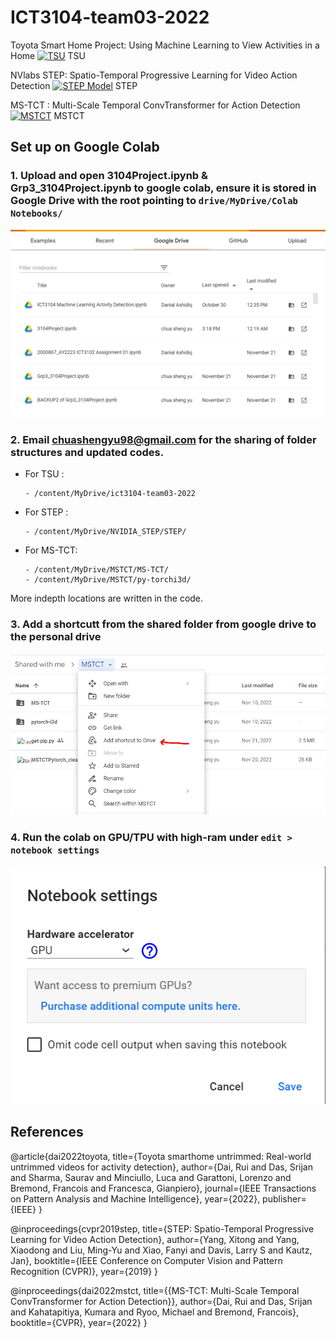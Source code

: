 # ICT3104-team03-2022

Toyota Smart Home Project: Using Machine Learning to View Activities in a Home
[![TSU](https://colab.research.google.com/assets/colab-badge.svg)](https://colab.research.google.com/drive/1RWC0_zKn77J2JQ3FgpnN-3yYM8_G4NDc?usp=sharing) TSU

NVlabs STEP:  Spatio-Temporal Progressive Learning for Video Action Detection
[![STEP Model](https://colab.research.google.com/assets/colab-badge.svg)](https://colab.research.google.com/drive/1wYctHaCqZjhusdZDGKMTbznpUH-8xd5J?usp=sharing) STEP

MS-TCT : Multi-Scale Temporal ConvTransformer for Action Detection
[![MSTCT](https://colab.research.google.com/assets/colab-badge.svg)](https://colab.research.google.com/drive/15pbIxBEK0dkYwbQUNChpfZmaaX2xgNO7?usp=sharing) MSTCT

## Set up on Google Colab

### 1. Upload and open 3104Project.ipynb & Grp3_3104Project.ipynb to google colab, ensure it is stored in Google Drive with the root pointing to `drive/MyDrive/Colab Notebooks/` 

![upload notebook](./colablocation.png)

### 2. Email [chuashengyu98@gmail.com](mailto:chuashengyu98@gmail.com) for the sharing of folder structures and updated codes.

* For TSU  :
  ```
  - /content/MyDrive/ict3104-team03-2022
  ```

* For STEP : 
  ```
  - /content/MyDrive/NVIDIA_STEP/STEP/
  ```
 
* For MS-TCT:
  ```
  - /content/MyDrive/MSTCT/MS-TCT/
  - /content/MyDrive/MSTCT/py-torchi3d/
  ```
  
 More indepth locations are written in the code.

### 3. Add a shortcutt from the shared folder from google drive to the personal drive

![add shortcut](./addshortcut.png)

### 4. Run the colab on GPU/TPU with high-ram under `edit > notebook settings`

![change nb settings](./notebooksettings.png)

## References
@article{dai2022toyota,
  title={Toyota smarthome untrimmed: Real-world untrimmed videos for activity detection},
  author={Dai, Rui and Das, Srijan and Sharma, Saurav and Minciullo, Luca and Garattoni, Lorenzo and Bremond, Francois and Francesca, Gianpiero},
  journal={IEEE Transactions on Pattern Analysis and Machine Intelligence},
  year={2022},
  publisher={IEEE}
}

@inproceedings{cvpr2019step,
   title={STEP: Spatio-Temporal Progressive Learning for Video Action Detection},
   author={Yang, Xitong and Yang, Xiaodong and Liu, Ming-Yu and Xiao, Fanyi and Davis, Larry S and Kautz, Jan},
   booktitle={IEEE Conference on Computer Vision and Pattern Recognition (CVPR)},
   year={2019}
}

@inproceedings{dai2022mstct,
    title={{MS-TCT: Multi-Scale Temporal ConvTransformer for Action Detection}},
    author={Dai, Rui and Das, Srijan and Kahatapitiya, Kumara and Ryoo, Michael and Bremond, Francois},
    booktitle={CVPR},
    year={2022}
  }
  

